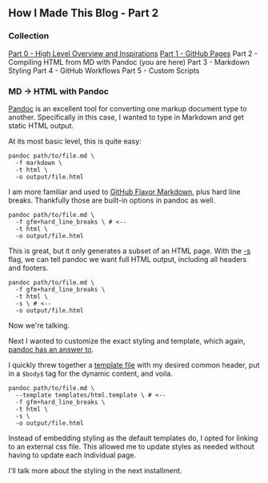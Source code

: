 ## How I Made This Blog - Part 2

### Collection

[Part 0 - High Level Overview and Inspirations](/posts/how-i-made-this-blog)
[Part 1 - GitHub Pages](/posts/how-i-made-this-blog-1)
Part 2 - Compiling HTML from MD with Pandoc (you are here)
Part 3 - Markdown Styling
Part 4 - GitHub Workflows
Part 5 - Custom Scripts

### MD -> HTML with Pandoc

[Pandoc](https://pandoc.org/) is an excellent tool for converting one markup document type to another. Specifically in this case, I wanted to type in Markdown and get static HTML output.

At its most basic level, this is quite easy:

```
pandoc path/to/file.md \
  -f markdown \
  -t html \
  -o output/file.html
```

I am more familiar and used to [GitHub Flavor Markdown](https://github.github.com/gfm/), plus hard line breaks. Thankfully those are built-in options in pandoc as well.

```
pandoc path/to/file.md \
  -f gfm+hard_line_breaks \ # <--
  -t html \
  -o output/file.html
```

This is great, but it only generates a subset of an HTML page. With the [-s](https://pandoc.org/MANUAL.html#option--standalone) flag, we can tell pandoc we want full HTML output, including all headers and footers.

```
pandoc path/to/file.md \
  -f gfm+hard_line_breaks \
  -t html \
  -s \ # <--
  -o output/file.html
```

Now we're talking.

Next I wanted to customize the exact styling and template, which again, [pandoc has an answer to](https://pandoc.org/MANUAL.html#templates).

I quickly threw together a [template file](https://github.com/renolc/renolc.github.io/blob/main/templates/html.template) with my desired common header, put in a `$body$` tag for the dynamic content, and voila.

```
pandoc path/to/file.md \
  --template templates/html.template \ # <--
  -f gfm+hard_line_breaks \
  -t html \
  -s \
  -o output/file.html
```

Instead of embedding styling as the default templates do, I opted for linking to an external css file. This allowed me to update styles as needed without having to update each individual page.

I'll talk more about the styling in the next installment.
